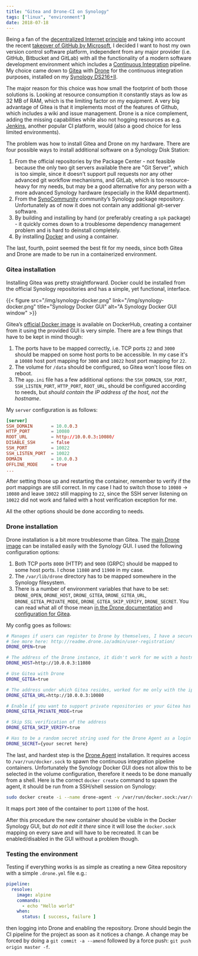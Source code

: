 ```yaml
---
title: "Gitea and Drone-CI on Synology"
tags: ["linux", "environment"]
date: 2018-07-18
---
```


Being a fan of the [decentralized Internet principle](https://www.wired.com/story/the-decentralized-internet-is-here-with-some-glitches/) and taking into account the recent [takeover of GitHub by Microsoft](https://www.independent.co.uk/news/business/news/microsoft-github-takeover-acquisition-software-development-code-latest-a8382456.html), I decided I want to host my own version control software platform, independent from any major provider (i.e. GitHub, Bitbucket and GitLab) with all the functionality of a modern software development environment which includes a [Continuous Integration](https://en.wikipedia.org/wiki/Continuous_integration) pipeline. My choice came down to [Gitea](https://gitea.io/) with [Drone](https://drone.io/) for the continuous integration purposes, installed on my [Synology DS216+II](https://www.synology.com/en-global/products/DS216).

<!--more-->

The major reason for this choice was how small the footprint of both those solutions is. Looking at resource consumption it constantly stays as low as 32 MB of RAM, which is the limiting factor on my equipment. A very big advantage of Gitea is that it implements most of the features of Github, which includes a wiki and issue management. Drone is a nice complement, adding the missing capabilities while also not hogging resources as e.g. [Jenkins](https://jenkins.io/), another popular CI platform, would (also a good choice for less limited environments).

The problem was how to install Gitea and Drone on my hardware. There are four possible ways to install additional software on a Synology Disk Station:

1. From the official repositories by the Package Center - not feasible because the only two git servers available there are "Git Server", which is too simple, since it doesn't support pull requests nor any other advanced git workflow mechanisms, and GitLab, which is too resource-heavy for my needs, but may be a good alternative for any person with a more advanced Synology hardware (especially in the RAM department).
2. From the [SynoCommunity](https://synocommunity.com/) community’s Synology package repository. Unfortunately as of now it does not contain any additional git-server software.
3. By building and installing by hand (or preferably creating a `spk` package) - it quickly comes down to a troublesome dependency management problem and is hard to deinstall completely.
4. By installing [Docker](https://www.docker.com/what-docker) and using a container.

The last, fourth, point seemed the best fit for my needs, since both Gitea and Drone are made to be run in a containerized environment.

### Gitea installation

Installing Gitea was pretty straightforward. Docker could be installed from the official Synology repositories and has a simple, yet functional, interface.

{{< figure src="/img/synology-docker.png" link="/img/synology-docker.png" title="Synology Docker GUI" alt="A Synology Docker GUI window" >}}

Gitea’s [official Docker image](https://hub.docker.com/r/gitea/gitea/) is available on DockerHub, creating a container from it using the provided GUI is very simple. There are a few things that have to be kept in mind though:

1. The ports have to be mapped correctly, i.e. TCP ports `22` and `3000` should be mapped on some host ports to be accessible. In my case it's a `10080` host port mapping for `3000` and `10022` host port mapping for `22`.
2. The volume for `/data` should be configured, so Gitea won't loose files on reboot.
3. The `app.ini` file has a few additional options: the `SSH_DOMAIN`, `SSH_PORT`, `SSH_LISTEN_PORT`, `HTTP_PORT`, `ROOT_URL`, should be configured according to needs, but _should contain the IP address of the host, not the hostname_.

My `server` configuration is as follows:
```toml
[server]
SSH_DOMAIN       = 10.0.0.3
HTTP_PORT        = 10080
ROOT_URL         = http://10.0.0.3:10080/
DISABLE_SSH      = false
SSH_PORT         = 10022
SSH_LISTEN_PORT  = 10022
DOMAIN           = 10.0.0.3
OFFLINE_MODE     = true
...
```

After setting those up and restarting the container, remember to verify if the port mappings are still correct. In my case I had to switch those to `10080` -> `10080` and leave `10022` still mapping to `22`, since the SSH server listening on `10022` did not work and failed with a host verification exception for me.

All the other options should be done according to needs.

### Drone installation

Drone installation is a bit more troublesome than Gitea. The [main Drone image](https://hub.docker.com/r/drone/drone/) can be installed easily with the Synology GUI. I used the following configuration options:
1. Both TCP ports `8000` (HTTP) and `9000` (GRPC) should be mapped to some host ports. I chose `11080` and `11900` in my case.
2. The `/var/lib/drone` directory has to be mapped somewhere in the Synology filesystem.
3. There is a number of environment variables that have to be set: `DRONE_OPEN`, `DRONE_HOST`, `DRONE_GITEA`, `DRONE_GITEA_URL`, `DRONE_GITEA_PRIVATE_MODE`, `DRONE_GITEA_SKIP_VERIFY`, `DRONE_SECRET`. You can read what all of those mean [in the Drone documentation](http://docs.drone.io/installation/) and [configuration for Gitea](http://docs.drone.io/install-for-gitea/).

My config goes as follows:
```bash
# Manages if users can register to Drone by themselves, I have a secure installation so it's 'true' in my case
# See more here: http://readme.drone.io/admin/user-registration/
DRONE_OPEN=true

# The address of the Drone instance, it didn't work for me with a hostname
DRONE_HOST=http://10.0.0.3:11080

# Use Gitea with Drone
DRONE_GITEA=true

# The address under which Gitea resides, worked for me only with the ip address
DRONE_GITEA_URL=http://10.0.0.3:10080

# Enable if you want to support private repositories or your Gitea has REQUIRE_SIGNIN_VIEW set to 'true'
DRONE_GITEA_PRIVATE_MODE=true

# Skip SSL verification of the address
DRONE_GITEA_SKIP_VERIFY=true

# Has to be a random secret string used for the Drone Agent as a login token for Drone communication:
DRONE_SECRET={your secret here}
```

The last, and hardest step is the [Drone Agent](https://hub.docker.com/r/drone/agent/) installation. It requires access to `/var/run/docker.sock` to spawn the continuous integration pipeline containers. Unfortunately the Synology Docker GUI does not allow this to be selected in the volume configuration, therefore it needs to be done manually from a shell. Here is the correct `docker create` command to spawn the agent, it should be run from a SSH/shell session on Synology:

```bash
sudo docker create -i --name drone-agent -v /var/run/docker.sock:/var/run/docker.sock -e DRONE_SERVER=10.0.0.3:11900 -e DRONE_SECRET="{your secret goes here}" -p 11300:3000/tcp drone/agent:latest
```

It maps port `3000` of the container to port `11300` of the host.

After this procedure the new container should be visible in the Docker Synology GUI, but _do not edit it there_ since it will lose the `docker.sock` mapping on every save and will have to be recreated. It can be enabled/disabled in the GUI without a problem though.

### Testing the environment

Testing if everything works is as simple as creating a new Gitea repository with a simple `.drone.yml` file e.g.:
```yaml
pipeline:
  resolve:
    image: alpine
    commands:
      - echo "Hello world"
    when:
      status: [ success, failure ]
```

then logging into Drone and enabling the repository. Drone should begin the CI pipeline for the project as soon as it notices a change. A change may be forced by doing a `git commit -a --amend` followed by a force push: `git push origin master -f`.
